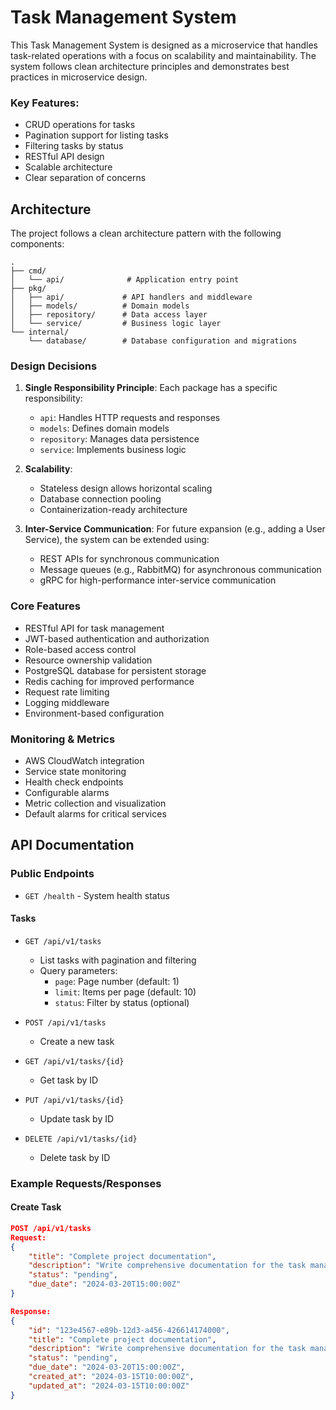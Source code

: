 # Task Management System

This Task Management System is designed as a microservice that handles task-related operations with a focus on scalability and maintainability. The system follows clean architecture principles and demonstrates best practices in microservice design.

### Key Features:
- CRUD operations for tasks
- Pagination support for listing tasks
- Filtering tasks by status
- RESTful API design
- Scalable architecture
- Clear separation of concerns


## Architecture
The project follows a clean architecture pattern with the following components:

```
.
├── cmd/
│   └── api/              # Application entry point
├── pkg/
│   ├── api/             # API handlers and middleware
│   ├── models/          # Domain models
│   ├── repository/      # Data access layer
│   └── service/         # Business logic layer
└── internal/
    └── database/        # Database configuration and migrations
```

### Design Decisions

1. **Single Responsibility Principle**: Each package has a specific responsibility:
   - `api`: Handles HTTP requests and responses
   - `models`: Defines domain models
   - `repository`: Manages data persistence
   - `service`: Implements business logic

2. **Scalability**:
   - Stateless design allows horizontal scaling
   - Database connection pooling
   - Containerization-ready architecture

3. **Inter-Service Communication**:
   For future expansion (e.g., adding a User Service), the system can be extended using:
   - REST APIs for synchronous communication
   - Message queues (e.g., RabbitMQ) for asynchronous communication
   - gRPC for high-performance inter-service communication



### Core Features
- RESTful API for task management
- JWT-based authentication and authorization
- Role-based access control
- Resource ownership validation
- PostgreSQL database for persistent storage
- Redis caching for improved performance
- Request rate limiting
- Logging middleware
- Environment-based configuration

### Monitoring & Metrics
- AWS CloudWatch integration
- Service state monitoring
- Health check endpoints
- Configurable alarms
- Metric collection and visualization
- Default alarms for critical services


## API Documentation

### Public Endpoints
- `GET /health` - System health status

#### Tasks

- `GET /api/v1/tasks`
  - List tasks with pagination and filtering
  - Query parameters:
    - `page`: Page number (default: 1)
    - `limit`: Items per page (default: 10)
    - `status`: Filter by status (optional)

- `POST /api/v1/tasks`
  - Create a new task
  
- `GET /api/v1/tasks/{id}`
  - Get task by ID
  
- `PUT /api/v1/tasks/{id}`
  - Update task by ID
  
- `DELETE /api/v1/tasks/{id}`
  - Delete task by ID

### Example Requests/Responses

#### Create Task
```json
POST /api/v1/tasks
Request:
{
    "title": "Complete project documentation",
    "description": "Write comprehensive documentation for the task management system",
    "status": "pending",
    "due_date": "2024-03-20T15:00:00Z"
}

Response:
{
    "id": "123e4567-e89b-12d3-a456-426614174000",
    "title": "Complete project documentation",
    "description": "Write comprehensive documentation for the task management system",
    "status": "pending",
    "due_date": "2024-03-20T15:00:00Z",
    "created_at": "2024-03-15T10:00:00Z",
    "updated_at": "2024-03-15T10:00:00Z"
}
```

